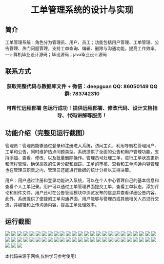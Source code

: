 <p><h1 align="center">工单管理系统的设计与实现</h1></p>

## 简介
工单管理系统：角色分为管理员、用户、员工；功能包括用户管理、工单管理、公告管理、热门问题管理，支持工单查询、编辑、删除与沟通功能，提高工作效率。    --计算机毕业设计源码；毕设源码；java毕业设计源码


## 联系方式
<p><h3 align="center">获取完整代码与数据库文件 + 微信：deepguan QQ: 86050149 QQ群: 783742310</h3></p>
<p><h3 align="center">可帮忙远程部署 包运行成功！提供远程部署、修改代码、设计文档指导、代码讲解等服务！</h3></p>

## 功能介绍（完整见运行截图）
管理员：管理员能够通过登录和注册进入系统，访问主页，利用导航栏管理用户、工单和公告，同时维护热点问题类型。系统提供了全面的公告和用户管理功能，支持添加、查看、修改、以及批量删除操作。管理员可处理工单，进行工单状态更新和流程管理，确保高效的任务分配和跟踪。工单的审核、查看和工单沟通内容管理也在管理员职责之内，管理员还能进行数据的统计分析以支持决策。

用户：用户通过注册和登录功能进入系统，可以在个人中心管理自己的基本信息和查看个人工单记录。用户可以通过工单管理界面提交工单，查看工单状态，添加评论和附件文件。用户还可在公告管理模块中浏览发布的信息并查看详细公告内容。此外，系统提供了便捷的工单沟通界面，用户能够与管理员或其他相关人员进行交流，并编辑和上传沟通内容，提高工单处理效率。


## 运行截图
![](https://bs-1329754181.cos.ap-shanghai.myqcloud.com/ssm/WorkOrderManagementSystem/img/001.jpg)
![](https://bs-1329754181.cos.ap-shanghai.myqcloud.com/ssm/WorkOrderManagementSystem/img/002.jpg)
![](https://bs-1329754181.cos.ap-shanghai.myqcloud.com/ssm/WorkOrderManagementSystem/img/003.jpg)
![](https://bs-1329754181.cos.ap-shanghai.myqcloud.com/ssm/WorkOrderManagementSystem/img/004.jpg)
![](https://bs-1329754181.cos.ap-shanghai.myqcloud.com/ssm/WorkOrderManagementSystem/img/005.jpg)
![](https://bs-1329754181.cos.ap-shanghai.myqcloud.com/ssm/WorkOrderManagementSystem/img/006.jpg)
![](https://bs-1329754181.cos.ap-shanghai.myqcloud.com/ssm/WorkOrderManagementSystem/img/007.jpg)
![](https://bs-1329754181.cos.ap-shanghai.myqcloud.com/ssm/WorkOrderManagementSystem/img/008.jpg)
![](https://bs-1329754181.cos.ap-shanghai.myqcloud.com/ssm/WorkOrderManagementSystem/img/009.jpg)
![](https://bs-1329754181.cos.ap-shanghai.myqcloud.com/ssm/WorkOrderManagementSystem/img/010.jpg)
![](https://bs-1329754181.cos.ap-shanghai.myqcloud.com/ssm/WorkOrderManagementSystem/img/011.jpg)
![](https://bs-1329754181.cos.ap-shanghai.myqcloud.com/ssm/WorkOrderManagementSystem/img/012.jpg)
![](https://bs-1329754181.cos.ap-shanghai.myqcloud.com/ssm/WorkOrderManagementSystem/img/013.jpg)
![](https://bs-1329754181.cos.ap-shanghai.myqcloud.com/ssm/WorkOrderManagementSystem/img/014.jpg)
![](https://bs-1329754181.cos.ap-shanghai.myqcloud.com/ssm/WorkOrderManagementSystem/img/015.jpg)
![](https://bs-1329754181.cos.ap-shanghai.myqcloud.com/ssm/WorkOrderManagementSystem/img/016.jpg)
![](https://bs-1329754181.cos.ap-shanghai.myqcloud.com/ssm/WorkOrderManagementSystem/img/017.jpg)
![](https://bs-1329754181.cos.ap-shanghai.myqcloud.com/ssm/WorkOrderManagementSystem/img/018.jpg)
![](https://bs-1329754181.cos.ap-shanghai.myqcloud.com/ssm/WorkOrderManagementSystem/img/019.jpg)
![](https://bs-1329754181.cos.ap-shanghai.myqcloud.com/ssm/WorkOrderManagementSystem/img/020.jpg)
![](https://bs-1329754181.cos.ap-shanghai.myqcloud.com/ssm/WorkOrderManagementSystem/img/021.jpg)
![](https://bs-1329754181.cos.ap-shanghai.myqcloud.com/ssm/WorkOrderManagementSystem/img/022.jpg)
![](https://bs-1329754181.cos.ap-shanghai.myqcloud.com/ssm/WorkOrderManagementSystem/img/023.jpg)
![](https://bs-1329754181.cos.ap-shanghai.myqcloud.com/ssm/WorkOrderManagementSystem/img/024.jpg)
![](https://bs-1329754181.cos.ap-shanghai.myqcloud.com/ssm/WorkOrderManagementSystem/img/025.jpg)
![](https://bs-1329754181.cos.ap-shanghai.myqcloud.com/ssm/WorkOrderManagementSystem/img/026.jpg)
![](https://bs-1329754181.cos.ap-shanghai.myqcloud.com/ssm/WorkOrderManagementSystem/img/027.jpg)
![](https://bs-1329754181.cos.ap-shanghai.myqcloud.com/ssm/WorkOrderManagementSystem/img/028.jpg)
![](https://bs-1329754181.cos.ap-shanghai.myqcloud.com/ssm/WorkOrderManagementSystem/img/029.jpg)
![](https://bs-1329754181.cos.ap-shanghai.myqcloud.com/ssm/WorkOrderManagementSystem/img/030.jpg)
![](https://bs-1329754181.cos.ap-shanghai.myqcloud.com/ssm/WorkOrderManagementSystem/img/031.jpg)
![](https://bs-1329754181.cos.ap-shanghai.myqcloud.com/ssm/WorkOrderManagementSystem/img/032.jpg)
![](https://bs-1329754181.cos.ap-shanghai.myqcloud.com/ssm/WorkOrderManagementSystem/img/033.jpg)
![](https://bs-1329754181.cos.ap-shanghai.myqcloud.com/ssm/WorkOrderManagementSystem/img/034.jpg)
![](https://bs-1329754181.cos.ap-shanghai.myqcloud.com/ssm/WorkOrderManagementSystem/img/035.jpg)
![](https://bs-1329754181.cos.ap-shanghai.myqcloud.com/ssm/WorkOrderManagementSystem/img/036.jpg)
![](https://bs-1329754181.cos.ap-shanghai.myqcloud.com/ssm/WorkOrderManagementSystem/img/037.jpg)
![](https://bs-1329754181.cos.ap-shanghai.myqcloud.com/ssm/WorkOrderManagementSystem/img/038.jpg)
![](https://bs-1329754181.cos.ap-shanghai.myqcloud.com/ssm/WorkOrderManagementSystem/img/039.jpg)
![](https://bs-1329754181.cos.ap-shanghai.myqcloud.com/ssm/WorkOrderManagementSystem/img/040.jpg)
![](https://bs-1329754181.cos.ap-shanghai.myqcloud.com/ssm/WorkOrderManagementSystem/img/041.jpg)
![](https://bs-1329754181.cos.ap-shanghai.myqcloud.com/ssm/WorkOrderManagementSystem/img/042.jpg)
![](https://bs-1329754181.cos.ap-shanghai.myqcloud.com/ssm/WorkOrderManagementSystem/img/043.jpg)
![](https://bs-1329754181.cos.ap-shanghai.myqcloud.com/ssm/WorkOrderManagementSystem/img/044.jpg)
![](https://bs-1329754181.cos.ap-shanghai.myqcloud.com/ssm/WorkOrderManagementSystem/img/045.jpg)
![](https://bs-1329754181.cos.ap-shanghai.myqcloud.com/ssm/WorkOrderManagementSystem/img/046.jpg)
![](https://bs-1329754181.cos.ap-shanghai.myqcloud.com/ssm/WorkOrderManagementSystem/img/047.jpg)
![](https://bs-1329754181.cos.ap-shanghai.myqcloud.com/ssm/WorkOrderManagementSystem/img/048.jpg)
![](https://bs-1329754181.cos.ap-shanghai.myqcloud.com/ssm/WorkOrderManagementSystem/img/049.jpg)
![](https://bs-1329754181.cos.ap-shanghai.myqcloud.com/ssm/WorkOrderManagementSystem/img/050.jpg)
![](https://bs-1329754181.cos.ap-shanghai.myqcloud.com/ssm/WorkOrderManagementSystem/img/051.jpg)
![](https://bs-1329754181.cos.ap-shanghai.myqcloud.com/ssm/WorkOrderManagementSystem/img/052.jpg)
![](https://bs-1329754181.cos.ap-shanghai.myqcloud.com/ssm/WorkOrderManagementSystem/img/053.jpg)

<p>本代码来源于网络,仅供学习参考使用!</p>
